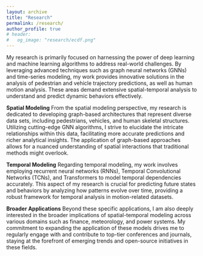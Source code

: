 ```yaml
---
layout: archive
title: "Research"
permalink: /research/
author_profile: true
# header:
#   og_image: "research/ecdf.png"
---
```


My research is primarily focused on harnessing the power of deep learning and machine learning algorithms to address real-world challenges. By leveraging advanced techniques such as graph neural networks (GNNs) and time-series modeling, my work provides innovative solutions in the analysis of pedestrian and vehicle trajectory predictions, as well as human motion analysis. These areas demand extensive spatial-temporal analysis to understand and predict dynamic behaviors effectively.

**Spatial Modeling**
From the spatial modeling perspective, my research is dedicated to developing graph-based architectures that represent diverse data sets, including pedestrians, vehicles, and human skeletal structures. Utilizing cutting-edge GNN algorithms, I strive to elucidate the intricate relationships within this data, facilitating more accurate predictions and richer analytical insights. The application of graph-based approaches allows for a nuanced understanding of spatial interactions that traditional methods might overlook.


**Temporal Modeling**
Regarding temporal modeling, my work involves employing recurrent neural networks (RNNs), Temporal Convolutional Networks (TCNs), and Transformers to model temporal dependencies accurately. This aspect of my research is crucial for predicting future states and behaviors by analyzing how patterns evolve over time, providing a robust framework for temporal analysis in motion-related datasets.


**Broader Applications**
Beyond these specific applications, I am also deeply interested in the broader implications of spatial-temporal modeling across various domains such as finance, meteorology, and power systems. My commitment to expanding the application of these models drives me to regularly engage with and contribute to top-tier conferences and journals, staying at the forefront of emerging trends and open-source initiatives in these fields.



<!-- <nbsp>

{% include base_path %}

{% assign ordered_pages = site.research | sort:"order_number" %}

{% for post in ordered_pages %}
  {% include archive-single.html type="grid" %}
{% endfor %} -->
